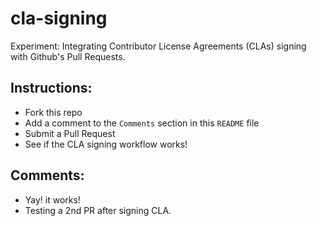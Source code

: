 # cla-signing
Experiment: Integrating Contributor License Agreements (CLAs) signing with Github's Pull Requests.

## Instructions:
- Fork this repo
- Add a comment to the `Comments` section in this `README` file
- Submit a Pull Request
- See if the CLA signing workflow works!

## Comments:
- Yay! it works!
- Testing a 2nd PR after signing CLA.
